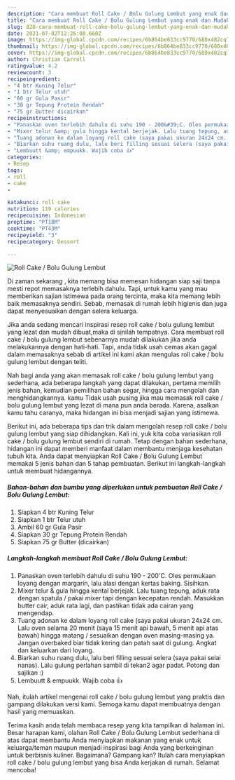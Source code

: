 ```yaml
---
description: "Cara membuat Roll Cake / Bolu Gulung Lembut yang enak dan Mudah Dibuat"
title: "Cara membuat Roll Cake / Bolu Gulung Lembut yang enak dan Mudah Dibuat"
slug: 828-cara-membuat-roll-cake-bolu-gulung-lembut-yang-enak-dan-mudah-dibuat
date: 2021-07-02T12:26:08.660Z
image: https://img-global.cpcdn.com/recipes/6b864be833cc9770/680x482cq70/roll-cake-bolu-gulung-lembut-foto-resep-utama.jpg
thumbnail: https://img-global.cpcdn.com/recipes/6b864be833cc9770/680x482cq70/roll-cake-bolu-gulung-lembut-foto-resep-utama.jpg
cover: https://img-global.cpcdn.com/recipes/6b864be833cc9770/680x482cq70/roll-cake-bolu-gulung-lembut-foto-resep-utama.jpg
author: Christian Carroll
ratingvalue: 4.2
reviewcount: 3
recipeingredient:
- "4 btr Kuning Telur"
- "1 btr Telur utuh"
- "60 gr Gula Pasir"
- "30 gr Tepung Protein Rendah"
- "75 gr Butter dicairkan"
recipeinstructions:
- "Panaskan oven terlebih dahulu di suhu 190 - 200&#39;C. Oles permukaan loyang dengan margarin, lalu alasi dengan kertas baking. Sisihkan."
- "Mixer telur &amp; gula hingga kental berjejak. Lalu tuang tepung, aduk rata dengan spatula / pakai mixer tapi dengan kecepatan rendah. Masukkan butter cair, aduk rata lagi, dan pastikan tidak ada cairan yang mengendap."
- "Tuang adonan ke dalam loyang roll cake (saya pakai ukuran 24x24 cm. Lalu oven selama 20 menit (saya 15 menit api bawah, 5 menit api atas bawah) hingga matang / sesuaikan dengan oven masing-masing ya. Jangan overbaked biar tidak kering dan patah saat di gulung. Angkat dan keluarkan dari loyang."
- "Biarkan suhu ruang dulu, lalu beri filling sesuai selera (saya pakai selai nanas). Lalu gulung perlahan sambil di tekan2 agar padat. Potong dan sajikan :)"
- "Lembuutt &amp; empuukk. Wajib coba 👍"
categories:
- Resep
tags:
- roll
- cake
- 

katakunci: roll cake  
nutrition: 119 calories
recipecuisine: Indonesian
preptime: "PT18M"
cooktime: "PT43M"
recipeyield: "3"
recipecategory: Dessert

---
```



![Roll Cake / Bolu Gulung Lembut](https://img-global.cpcdn.com/recipes/6b864be833cc9770/680x482cq70/roll-cake-bolu-gulung-lembut-foto-resep-utama.jpg)

Di zaman  sekarang , kita memang bisa memesan hidangan siap saji tanpa mesti repot memasaknya terlebih dahulu. Tapi, untuk kamu yang mau memberikan sajian istimewa pada orang tercinta, maka kita memang lebih baik memasaknya sendiri. Sebab, memasak di rumah lebih higienis dan juga dapat menyesuaikan dengan selera keluarga.

Jika anda sedang mencari inspirasi resep roll cake / bolu gulung lembut yang lezat dan mudah dibuat,maka di sinilah tempatnya. Cara membuat roll cake / bolu gulung lembut  sebenarnya mudah dilakukan jika anda melakukannya dengan hati-hati. Tapi, anda tidak usah cemas akan gagal dalam memasaknya 
sebab di artikel ini kami akan mengulas roll cake / bolu gulung lembut dengan teliti.  



Nah bagi anda yang akan memasak roll cake / bolu gulung lembut yang sederhana, ada beberapa langkah yang dapat dilakukan, pertama memilih jenis bahan, kemudian pemilihan bahan segar, hingga cara mengolah dan menghidangkannya. kamu Tidak usah pusing jika mau memasak roll cake / bolu gulung lembut yang lezat di mana pun anda berada. Karena, asalkan kamu  tahu caranya, maka hidangan ini bisa menjadi sajian yang istimewa.

Berikut ini, ada beberapa tips dan trik dalam mengolah resep roll cake / bolu gulung lembut yang siap dihidangkan. Kali ini, yuk kita coba variasikan roll cake / bolu gulung lembut sendiri di rumah. Tetap dengan bahan sederhana, hidangan ini dapat memberi manfaat dalam membantu menjaga kesehatan tubuh kita. Anda dapat menyiapkan Roll Cake / Bolu Gulung Lembut memakai 5 jenis bahan dan 5 tahap pembuatan. Berikut ini langkah-langkah untuk membuat hidangannya.

<!--inarticleads1-->

##### Bahan-bahan dan bumbu yang diperlukan untuk pembuatan Roll Cake / Bolu Gulung Lembut:

1. Siapkan 4 btr Kuning Telur
1. Siapkan 1 btr Telur utuh
1. Ambil 60 gr Gula Pasir
1. Siapkan 30 gr Tepung Protein Rendah
1. Siapkan 75 gr Butter (dicairkan)




<!--inarticleads2-->

##### Langkah-langkah membuat Roll Cake / Bolu Gulung Lembut:

1. Panaskan oven terlebih dahulu di suhu 190 - 200&#39;C. Oles permukaan loyang dengan margarin, lalu alasi dengan kertas baking. Sisihkan.
1. Mixer telur &amp; gula hingga kental berjejak. Lalu tuang tepung, aduk rata dengan spatula / pakai mixer tapi dengan kecepatan rendah. Masukkan butter cair, aduk rata lagi, dan pastikan tidak ada cairan yang mengendap.
1. Tuang adonan ke dalam loyang roll cake (saya pakai ukuran 24x24 cm. Lalu oven selama 20 menit (saya 15 menit api bawah, 5 menit api atas bawah) hingga matang / sesuaikan dengan oven masing-masing ya. Jangan overbaked biar tidak kering dan patah saat di gulung. Angkat dan keluarkan dari loyang.
1. Biarkan suhu ruang dulu, lalu beri filling sesuai selera (saya pakai selai nanas). Lalu gulung perlahan sambil di tekan2 agar padat. Potong dan sajikan :)
1. Lembuutt &amp; empuukk. Wajib coba 👍




Nah, itulah artikel mengenai  roll cake / bolu gulung lembut  yang praktis dan gampang dilakukan versi kami. Semoga kamu dapat membuatnya dengan hasil yang memuaskan. 

Terima kasih anda telah membaca resep yang kita tampilkan di halaman ini. Besar harapan kami, olahan  Roll Cake / Bolu Gulung Lembut sederhana di atas dapat membantu Anda menyiapkan makanan yang enak untuk keluarga/teman maupun menjadi inspirasi bagi Anda yang berkeinginan untuk berbisnis kuliner. Bagaimana? Gampang kan? Itulah cara menyiapkan roll cake / bolu gulung lembut yang bisa Anda kerjakan di rumah. Selamat mencoba!

